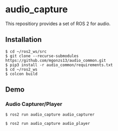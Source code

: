 # audio_capture

This repositiory provides a set of ROS 2 for audio.

## Installation

```shell
$ cd ~/ros2_ws/src
$ git clone --recurse-submodules https://github.com/mgonzs13/audio_common.git
$ pip3 install -r audio_common/requirements.txt
$ cd ~/ros2_ws
$ colcon build
```

## Demo

### Audio Capturer/Player

```shell
$ ros2 run audio_capture audio_capturer
```

```shell
$ ros2 run audio_capture audio_player
```
